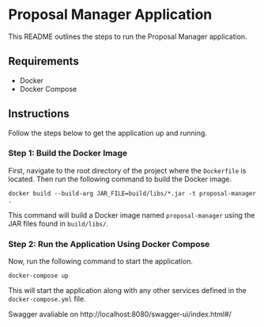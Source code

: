 # Proposal Manager Application

This README outlines the steps to run the Proposal Manager application.

## Requirements

- Docker
- Docker Compose

## Instructions

Follow the steps below to get the application up and running.

### Step 1: Build the Docker Image

First, navigate to the root directory of the project where the `Dockerfile` is located. Then run the following command to build the Docker image.

````
docker build --build-arg JAR_FILE=build/libs/*.jar -t proposal-manager .
````

This command will build a Docker image named `proposal-manager` using the JAR files found in `build/libs/`.

### Step 2: Run the Application Using Docker Compose

Now, run the following command to start the application.

```
docker-compose up
```

This will start the application along with any other services defined in the `docker-compose.yml` file.

Swagger avaliable on http://localhost:8080/swagger-ui/index.html#/
